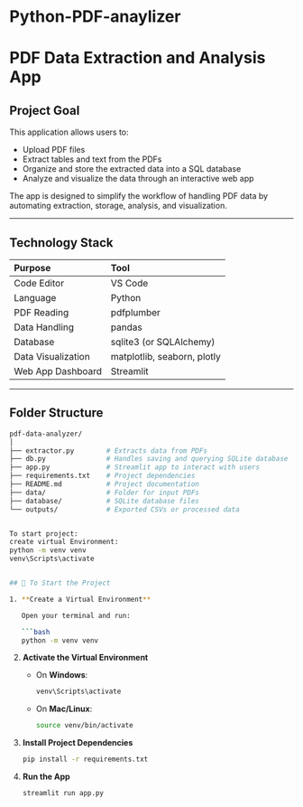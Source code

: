 # Python-PDF-anaylizer
# PDF Data Extraction and Analysis App

## Project Goal

This application allows users to:
- Upload PDF files
- Extract tables and text from the PDFs
- Organize and store the extracted data into a SQL database
- Analyze and visualize the data through an interactive web app

The app is designed to simplify the workflow of handling PDF data by automating extraction, storage, analysis, and visualization.

---

## Technology Stack

| Purpose | Tool |
|:---|:---|
| Code Editor | VS Code |
| Language | Python |
| PDF Reading | pdfplumber |
| Data Handling | pandas |
| Database | sqlite3 (or SQLAlchemy) |
| Data Visualization | matplotlib, seaborn, plotly |
| Web App Dashboard | Streamlit |

---

## Folder Structure

```bash
pdf-data-analyzer/
│
├── extractor.py        # Extracts data from PDFs
├── db.py               # Handles saving and querying SQLite database
├── app.py              # Streamlit app to interact with users
├── requirements.txt    # Project dependencies
├── README.md           # Project documentation
├── data/               # Folder for input PDFs
├── database/           # SQLite database files
└── outputs/            # Exported CSVs or processed data


To start project:
create virtual Environment:
python -m venv venv
venv\Scripts\activate


## 🚀 To Start the Project

1. **Create a Virtual Environment**

   Open your terminal and run:

   ```bash
   python -m venv venv
   ```

2. **Activate the Virtual Environment**

   - On **Windows**:

     ```bash
     venv\Scripts\activate
     ```

   - On **Mac/Linux**:

     ```bash
     source venv/bin/activate
     ```

3. **Install Project Dependencies**

   ```bash
   pip install -r requirements.txt
   ```

4. **Run the App**

   ```bash
   streamlit run app.py
   ```